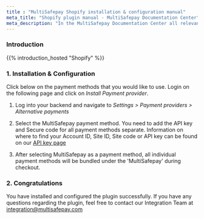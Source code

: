 ```yaml
---
title : "MultiSafepay Shopify installation & configuration manual"
meta_title: "Shopify plugin manual - MultiSafepay Documentation Center"
meta_description: "In the MultiSafepay Documentation Center all relevant information regarding our Plugins and API. As well as Support pages for Payment Method, Tools and General Questions. You can also find the contact details of our Support Team and Integration Team."
---
```


### Introduction

{{% introduction_hosted "Shopify" %}}

### 1. Installation & Configuration
Click below on the payment methods that you would like to use. Login on the following page and click on _Install Payment provider_.
  
1. Log into your backend and navigate to _Settings > Payment providers > Alternative payments_

2. Select the MultiSafepay payment method. You need to add the API key and Secure code for all payment methods separate. Information on where to find your Account ID, Site ID, Site code or API key can be found on our [API key page](/tools/multisafepay-control/get-your-api-key/)

3. After selecting MultiSafepay as a payment method, all individual payment methods will be bundled under the 'MultiSafepay' during checkout.

### 2. Congratulations
You have installed and configured the plugin successfully. If you have any questions regarding the plugin, feel free to contact our Integration Team at <integration@multisafepay.com>
